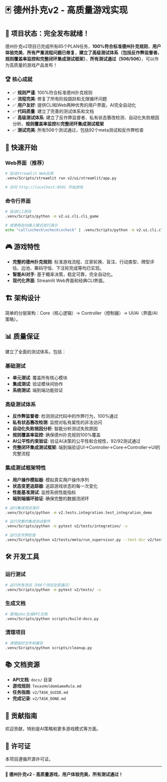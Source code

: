# 🃏 德州扑克v2 - 高质量游戏实现

## 🎉 项目状态：完全发布就绪！

德州扑克v2项目已完成所有85个PLAN任务，**100%符合标准德州扑克规则**，**用户体验完美**，**所有严重流程问题已修复**，**建立了高级测试体系（包括反作弊监督者、规则覆盖率监控和完整闭环集成测试框架）**，**所有测试通过（506/506）**，可以作为高质量的游戏产品发布！

### 🏆 核心成就

- ✅ **规则严谨**: 100%符合标准德州扑克规则
- ✅ **流程完美**: 修复了所有阶段跳跃和无限循环问题
- ✅ **用户友好**: 提供CLI和Web两种优秀的用户界面，AI完全自动化
- ✅ **代码质量**: 建立了完善的测试体系和文档
- ✅ **高级测试体系**: 建立了反作弊监督者、私有状态篡改检测、自动化失败根因分析、**规则覆盖率监控**和**完整闭环集成测试框架**
- ✅ **测试完美**: 所有506个测试通过，包括92个meta测试和反作弊检查

## 🚀 快速开始

### Web界面（推荐）

```bash
# 启动Streamlit Web应用
.venv/Scripts/streamlit run v2/ui/streamlit/app.py

# 访问 http://localhost:8501 开始游戏
```

### 命令行界面

```bash
# 启动CLI游戏
.venv/Scripts/python -m v2.ui.cli.cli_game

# 或使用自动输入模式进行演示
echo "call\ncheck\ncheck\ncheck" | .venv/Scripts/python -m v2.ui.cli.cli_game
```

## 🎮 游戏特性

- **完整的德州扑克规则**: 标准游戏流程、庄家轮换、盲注、行动类型、牌型评估、边池、筹码守恒、下注轮完成等均已实现。
- **智能AI对手**: 基于概率决策，稳定可靠，完全自动化。
- **现代化界面**: Streamlit Web界面和经典CLI界面。

## 🏗️ 架构设计

简单的分层架构：Core（核心逻辑）-> Controller（控制器）-> UI/AI（界面/AI策略）。

## 📊 质量保证

建立了全面的测试体系，包括：

### 基础测试
- **单元测试**: 覆盖所有核心模块
- **集成测试**: 验证模块间协作
- **系统测试**: 端到端功能验证

### 高级测试体系
- **反作弊监督者**: 检测测试代码中的作弊行为，100%通过
- **私有状态篡改检测**: 监控对私有属性的非法访问
- **自动化失败根因分析**: 智能分析测试失败原因
- **规则覆盖率监控**: 确保德州扑克规则100%覆盖
- **AI公平性约束验证**: 验证AI决策的公平性和合规性，92/92测试通过
- **完整闭环集成测试框架**: 端到端验证UI→Controller→Core→Controller→UI的完整流程

### 集成测试框架特性
- **用户操作模拟器**: 模拟真实用户操作序列
- **状态变更追踪器**: 追踪游戏状态的每一次变化
- **性能基准测试**: 监控系统性能指标
- **端到端循环验证**: 确保完整的数据流闭环

```bash
# 运行集成测试演示
.venv/Scripts/python -m v2.tests.integration.test_integration_demo

# 运行完整的集成测试套件
.venv/Scripts/python -m pytest v2/tests/integration/ -v

# 运行反作弊检查
.venv/Scripts/python v2/tests/meta/run_supervisor.py --test-dir v2/tests
```

## 🛠️ 开发工具

### 运行测试

```bash
# 运行所有测试（506个测试全部通过）
.venv/Scripts/python -m pytest v2/tests/ -v
```

### 生成文档

```bash
# 使用pdoc生成API文档
.venv/Scripts/python scripts/build-docs.py
```

### 清理项目

```bash
# 清理临时文件和缓存
.venv/Scripts/python scripts/cleanup.py
```

## 📚 文档资源

- **API文档**: `docs/` 目录
- **游戏规则**: `TexasHoldemGameRule.md`
- **任务指南**: `v2/TASK_GUIDE.md`
- **完成记录**: `v2/TASK_DONE.md`

## 🤝 贡献指南

欢迎贡献，特别是AI策略和更多游戏模式等方面。

## 📄 许可证

本项目遵循开源许可证。

---

**🚀 德州扑克v2 - 高质量游戏，用户体验完美，所有测试通过！** 